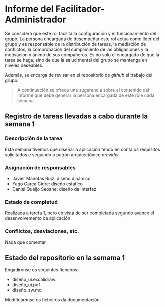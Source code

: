 # Informe del Facilitador-Administrador

  Se considera que este rol facilita la configuración y el
  funcionamiento del grupo. La persona encargada de desempeñar este
  rol actúa como líder del grupo y es responsable de la distribución
  de tareas, la mediación de conflictos, la comprobación del
  cumplimiento de las obligaciones y la motivación y ánimo de sus
  compañeros. Es no solo el encargado de que la tarea se haga, sino de
  que la salud mental del grupo se mantenga en niveles deseables.
  
  Además, se encarga de revisar en el repositorio de _github_ el
  trabajo del grupo.


  > A continuación se ofrece una sugerencia sobre el contenido del
  > informe que debe generar la persona encargada de este role cada
  > semana.


##  Registro de tareas llevadas a cabo durante la semana 1
### Descripción de la tarea
Esta semana tivemos que diseñar a aplicación tendo en conta os requisitos solicitados e seguindo o patrón arquitectónico _provider_
  
### Asignación de responsables
  - Javier Manotas Ruiz: diseño dinámico
  - Yago Garea Cidre: diseño estático
  - Daniel Queijo Seoane: diseño da interfaz
  
### Estado de completud
Realizada a tarefa 1, pero en vista de ser completada segundo avance el desenvolvemento da aplicación
  
### Conflictos, desviaciones, etc.
Nada que comentar

## Estado del repositorio en la semama 1
Engadíronse os seguintes ficheiros:
  - diseño_ui.excalidraw
  - diseño_ui.pdf
  - diseño_sw.md

Modificáronse os ficheiros da documentación
